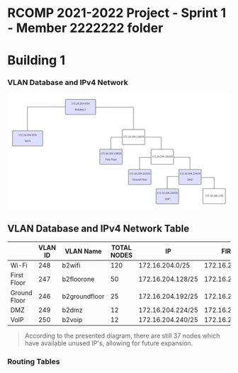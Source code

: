 RCOMP 2021-2022 Project - Sprint 1 - Member 2222222 folder
===========================================

# Building 1

### VLAN Database and IPv4 Network

![network_diagram](resources/network_diagram.png)

## VLAN Database and IPv4 Network Table ##

|                | VLAN ID | VLAN Name     | TOTAL NODES | IP                | FIRST IP          | LAST IP           | BROADCAST         |
|----------------|---------|---------------|-------------|-------------------|-------------------|-------------------|-------------------|
|Wi-Fi           | 248     | b2wifi        | 120         | 172.16.204.0/25   | 172.16.204.1/25   | 172.16.204.126/25 | 172.16.204.127/25 |
|First Floor     | 247     | b2floorone    | 50          | 172.16.204.128/25 | 172.16.204.129/25 | 172.16.204.190/25 | 172.16.204.191/2  |
|Ground Floor    | 246     | b2groundfloor | 25          | 172.16.204.192/25 | 172.16.204.193/25 | 172.16.204.224/25 | 172.16.204.223/2  |
|DMZ             | 249     | b2dmz         | 12          | 172.16.204.224/25 | 172.16.204.225/25 | 172.16.204.238/25 | 172.16.204.239/25 |
|VoIP            | 250     | b2voip        | 12          | 172.16.204.240/25 | 172.16.204.241/25 | 172.16.205.0/25   | 172.16.205.1/25   |

> According to the presented diagram, there are still 37 nodes which have available unused IP's, allowing for future expansion.

### Routing Tables ##